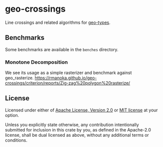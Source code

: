 # geo-crossings

Line crossings and related algorithms for [geo-types].

## Benchmarks

Some benchmarks are available in the `benches` directory.

### Monotone Decomposition

We see its usage as a simple rasterizer and benchmark against geo_rasterize.
https://rmanoka.github.io/geo-crossings/criterion/reports/Zig-zag%20polygon%20rasterize/

## License

Licensed under either of [Apache License, Version
2.0](//www.apache.org/licenses/LICENSE-2.0) or [MIT
license](//opensource.org/licenses/MIT) at your option.

Unless you explicitly state otherwise, any contribution
intentionally submitted for inclusion in this crate by you,
as defined in the Apache-2.0 license, shall be dual licensed
as above, without any additional terms or conditions.

[geo-types]: https://github.com/georust/geo

